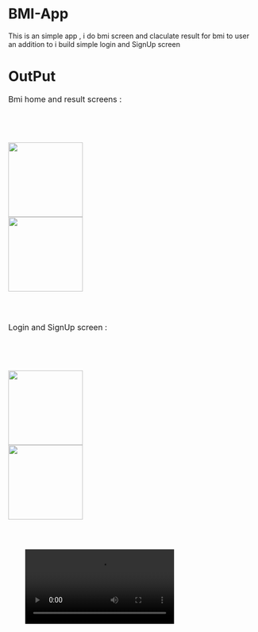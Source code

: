# BMI-App
This is an simple app , i do bmi screen and claculate result for bmi to user an addition to i build simple login and SignUp screen 

# OutPut
<p style="font-size:16px">Bmi home and result screens :</p><br>

<div>
  <Pre>


<img src="https://github.com/Mohammed-yunis/BMI-App/assets/91242086/03411a69-3b20-4399-911d-4718e6807a7a" style="width:150px">   <img src="https://github.com/Mohammed-yunis/BMI-App/assets/91242086/0e64552e-920d-4cb2-9174-46432e1c0294" style="width:150px">

  </Pre>
</div>

<p style="font-size:16px">Login and SignUp screen :</p><br>

<div>
  <Pre>
   
<img src="https://github.com/Mohammed-yunis/BMI-App/assets/91242086/0433e900-3384-4b12-957c-8fc0d06877cd" style="width:150px">   <img src="https://github.com/Mohammed-yunis/BMI-App/assets/91242086/eae5bb7e-29f9-4077-a048-c45640e73d9b" style="width:150px">

  </Pre>
</div>

<div>
  <pre>
    <video src="https://github.com/Mohammed-yunis/BMI-App/assets/91242086/e58b7382-ce38-4f18-9b4a-d1623c3f05f1" style="width:300px"> </video>
  </pre>
</div>
  
  







